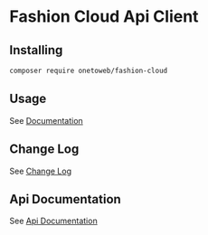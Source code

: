 # Fashion Cloud Api Client

## Installing

```bash
composer require onetoweb/fashion-cloud
```

## Usage

See [Documentation](docs/index.rst)

## Change Log

See [Change Log](CHANGELOG.md)

## Api Documentation

See [Api Documentation](https://fashioncloudv2.docs.apiary.io/#)